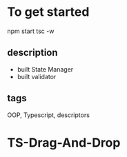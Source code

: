 # To get started
npm start
tsc -w


## description
- built State Manager
- built validator


## tags
OOP, Typescript, descriptors

# TS-Drag-And-Drop
